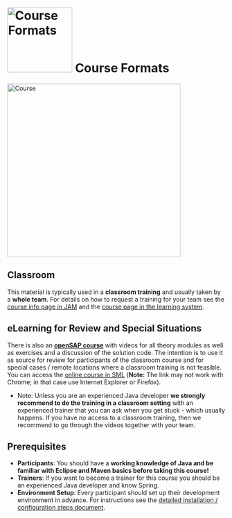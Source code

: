 # <img src="https://github.wdf.sap.corp/cc-java-dev/cc-coursematerial/blob/master/Z_ReuseImages/images/training.jpg" width="150" alt="Course Formats"/> Course Formats

[<img src="https://github.wdf.sap.corp/cc-java-dev/cc-coursematerial/blob/master/Abstract/images/Java_CoursePlan_Simple.png" height="400" alt="Course"/>](https://github.wdf.sap.corp/cc-java-dev/cc-coursematerial/blob/master/Abstract/images/Java_CoursePlan_Simple.png)


## Classroom
This material is typically used in a **classroom training** and usually taken by a **whole team**. For details on how to request a training for your team see the [course info page in JAM](https://jam4.sapjam.com/wiki/show/EGWlK3mtzql9i8c3jVNNgk?_lightbox=true) and the [course page in the learning system](https://performancemanager5.successfactors.eu/sf/learning?destUrl=https%3a%2f%2fsap%2eplateau%2ecom%2flearning%2fuser%2fdeeplink_redirect%2ejsp%3flinkId%3dITEM_DETAILS%26componentID%3dDEV_CloudAppJava_PA_CLOUD_1508%26componentTypeID%3dCOURSE%26revisionDate%3d1440667920000%26fromSF%3dY&company=SAP).

## eLearning for Review and Special Situations 
There is also an [**openSAP course**](https://github.wdf.sap.corp/cc-java-dev/cc-coursematerial/wiki/Internal-use-of-openSAP-version) with videos for all theory modules as well as exercises and a discussion of the solution code. The intention is to use it as source for review for participants of the classroom course and for special cases / remote locations where a classroom training is not feasible. You can access the [online course in SML](https://performancemanager5.successfactors.eu/sf/learning?destUrl=https%3a%2f%2fsap%2eplateau%2ecom%2flearning%2fuser%2fdeeplink%5fredirect%2ejsp%3flinkId%3dITEM%5fDETAILS%26componentID%3dDEV%5fMSDEV%5fPA%5fCLOUD%5f1604%26componentTypeID%3dCOURSE%26revisionDate%3d1462439340000%26fromSF%3dY&company=SAP) (**Note:** The link may not work with Chrome; in that case use Internet Explorer or Firefox).
  
* Note: Unless you are an experienced Java developer **we strongly recommend to do the training in a classroom setting** with an experienced trainer that you can ask when you get stuck - which usually happens. If you have no access to a classroom training, then we recommend to go through the videos together with your team.

## Prerequisites
- **Participants**: You should have a **working knowledge of Java and be familiar with Eclipse and Maven basics before taking this course!**
- **Trainers**: 
If you want to become a trainer for this course you should be an experienced Java developer and know Spring.
- **Environment Setup**: Every participant should set up their development environment in advance. For instructions see the [detailed installation / configuration steps document](https://github.wdf.sap.corp/cc-java-dev/cc-coursematerial/blob/master/CoursePrerequisites/README.md).